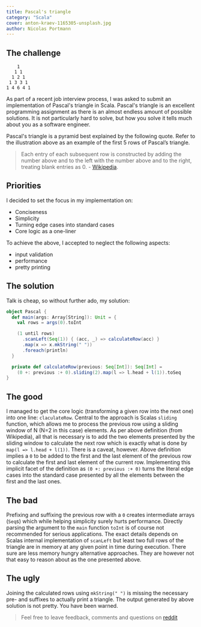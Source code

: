 ```yaml
---
title: Pascal's triangle
category: "Scala"
cover: anton-kraev-1165305-unsplash.jpg
author: Nicolas Portmann
---
```


## The challenge

```
    1
   1 1
  1 2 1
 1 3 3 1
1 4 6 4 1
```

As part of a recent job interview process, I was asked to submit an implementation of Pascal's triangle in Scala. Pascal's triangle is an excellent programming assignment as there is an almost endless amount of possible solutions. It is not particularly hard to solve, but how you solve it tells much about you as a software engineer.

Pascal's triangle is a pyramid best explained by the following quote. Refer to the illustration above as an example of the first 5 rows of Pascal’s triangle.

> Each entry of each subsequent row is constructed by adding the number above and to the left with the number above and to the right, treating blank entries as 0. - [Wikipedia](https://en.wikipedia.org/wiki/Pascal%27s_triangle).

## Priorities

I decided to set the focus in my implementation on:

- Conciseness
- Simplicity
- Turning edge cases into standard cases
- Core logic as a one-liner

To achieve the above, I accepted to neglect the following aspects:

- input validation
- performance
- pretty printing

## The solution

Talk is cheap, so without further ado, my solution:

```scala
object Pascal {
  def main(args: Array[String]): Unit = {
    val rows = args(0).toInt

    (1 until rows)
      .scanLeft(Seq(1)) { (acc, _) => calculateRow(acc) }
      .map(x => x.mkString(" "))
      .foreach(println)
  }

  private def calculateRow(previous: Seq[Int]): Seq[Int] =
    (0 +: previous :+ 0).sliding(2).map(l => l.head + l(1)).toSeq
}
```

## The good

I managed to get the core logic (transforming a given row into the next one) into one line: `claculateRow`. 
Central to the approach is Scalas `sliding` function, which allows me to process the previous row using a sliding window of N (N=2 in this case) elements. As per above definition (from Wikipedia), all that is necessary is to add the two elements presented by the sliding window to calculate the next row which is exactly what is done by `map(l => l.head + l(1))`. 
There is a caveat, however. Above definition implies a `0` to be added to the first and the last element of the previous row to calculate the first and last element of the current row. Implementing this implicit facet of the definition as `(0 +: previous :+ 0)` turns the literal edge cases into the standard case presented by all the elements between the first and the last ones.

## The bad

Prefixing and suffixing the previous row with a `0` creates intermediate arrays (`Seq`s) which while helping simplicity surely hurts performance. 
Directly parsing the argument to the `main` function `toInt` is of course not recommended for serious applications.
The exact details depends on Scalas internal implementation of `scanLeft` but least two full rows of the triangle are in memory at any given point in time during execution. There sure are less memory hungry alternative approaches. They are however not that easy to reason about as the one presented above.

## The ugly

Joining the calculated rows using `mkString(" ")` is missing the necessary pre- and suffixes to actually print a triangle.
The output generated by above solution is not pretty. You have been warned.

> Feel free to leave feedback, comments and questions on [reddit](https://www.reddit.com/r/scala/comments/ar2lq3/pascals_triangle_in_scala_an_interessting/)